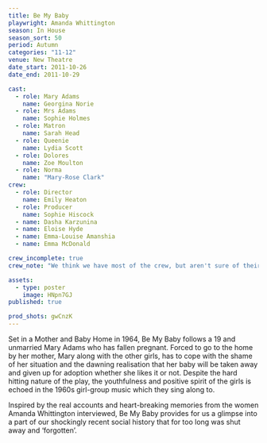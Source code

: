 ```yaml
---
title: Be My Baby
playwright: Amanda Whittington
season: In House
season_sort: 50
period: Autumn
categories: "11-12"
venue: New Theatre
date_start: 2011-10-26
date_end: 2011-10-29

cast:
  - role: Mary Adams
    name: Georgina Norie
  - role: Mrs Adams
    name: Sophie Holmes
  - role: Matron
    name: Sarah Head
  - role: Queenie
    name: Lydia Scott
  - role: Dolores
    name: Zoe Moulton
  - role: Norma
    name: "Mary-Rose Clark"
crew:
  - role: Director
    name: Emily Heaton
  - role: Producer
    name: Sophie Hiscock
  - name: Dasha Karzunina
  - name: Eloise Hyde
  - name: Emma-Louise Amanshia
  - name: Emma McDonald

crew_incomplete: true 
crew_note: "We think we have most of the crew, but aren't sure of their roles."

assets:
  - type: poster
    image: HNpn7GJ
published: true

prod_shots: gwCnzK
---
```


Set in a Mother and Baby Home in 1964, Be My Baby follows a 19 and unmarried Mary Adams who has fallen pregnant. Forced to go to the home by her mother, Mary along with the other girls, has to cope with the shame of her situation and the dawning realisation that her baby will be taken away and given up for adoption whether she likes it or not. Despite the hard hitting nature of the play, the youthfulness and positive spirit of the girls is echoed in the 1960s girl-group music which they sing along to.

Inspired by the real accounts and heart-breaking memories from the women Amanda Whittington interviewed, Be My Baby provides for us a glimpse into a part of our shockingly recent social history that for too long was shut away and ‘forgotten’.
